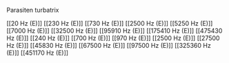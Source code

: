 Parasiten turbatrix

[[20 Hz (E)]]
[[230 Hz (E)]]
[[730 Hz (E)]]
[[2500 Hz (E)]]
[[5250 Hz (E)]]
[[7000 Hz (E)]]
[[32500 Hz (E)]]
[[95910 Hz (E)]]
[[175410 Hz (E)]]
[[475430 Hz (E)]]
[[240 Hz (E)]]
[[700 Hz (E)]]
[[970 Hz (E)]]
[[2500 Hz (E)]]
[[27500 Hz (E)]]
[[45830 Hz (E)]]
[[67500 Hz (E)]]
[[97500 Hz (E)]]
[[325360 Hz (E)]]
[[451170 Hz (E)]]